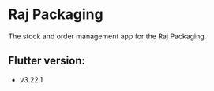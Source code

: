 # Raj Packaging

The stock and order management app for the Raj Packaging.

## Flutter version:
- v3.22.1


